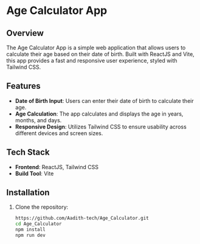 # Age Calculator App

## Overview
The Age Calculator App is a simple web application that allows users to calculate their age based on their date of birth. Built with ReactJS and Vite, this app provides a fast and responsive user experience, styled with Tailwind CSS.

## Features
- **Date of Birth Input**: Users can enter their date of birth to calculate their age.
- **Age Calculation**: The app calculates and displays the age in years, months, and days.
- **Responsive Design**: Utilizes Tailwind CSS to ensure usability across different devices and screen sizes.

## Tech Stack
- **Frontend**: ReactJS, Tailwind CSS
- **Build Tool**: Vite

## Installation
1. Clone the repository:
   ```bash
   https://github.com/Aadith-tech/Age_Calculator.git
   cd Age_Calculator
   npm install
   npm run dev


